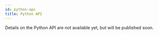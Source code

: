 ```yaml
---
id: python-api
title: Python API
---
```


Details on the Python API are not available yet, but will be published soon.
